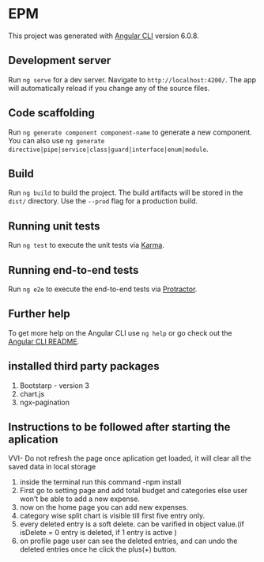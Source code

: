 # EPM

This project was generated with [Angular CLI](https://github.com/angular/angular-cli) version 6.0.8.

## Development server

Run `ng serve` for a dev server. Navigate to `http://localhost:4200/`. The app will automatically reload if you change any of the source files.

## Code scaffolding

Run `ng generate component component-name` to generate a new component. You can also use `ng generate directive|pipe|service|class|guard|interface|enum|module`.

## Build

Run `ng build` to build the project. The build artifacts will be stored in the `dist/` directory. Use the `--prod` flag for a production build.

## Running unit tests

Run `ng test` to execute the unit tests via [Karma](https://karma-runner.github.io).

## Running end-to-end tests

Run `ng e2e` to execute the end-to-end tests via [Protractor](http://www.protractortest.org/).

## Further help

To get more help on the Angular CLI use `ng help` or go check out the [Angular CLI README](https://github.com/angular/angular-cli/blob/master/README.md).

## installed third party packages
1. Bootstarp - version 3
2. chart.js
3. ngx-pagination

## Instructions to be followed after starting the aplication
VVI- Do not refresh the page once aplication get loaded, it will clear all the saved data in local storage

1. inside the terminal run this command -npm install
2. First go to setting page and add total budget and categories else user won't be able to add a new expense.
3. now on the home page you can add new expenses.
4. category wise split chart is visible till first five entry only.
5. every deleted entry is a soft delete. can be varified in object value.(if isDelete = 0 entry is deleted, if 1 entry is active )
6. on profile page user can see the deleted entries, and can undo the deleted entries once he click the plus(+) button.


